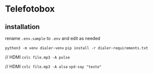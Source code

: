 # Telefotobox


## installation


rename `.env.sample` to `.env` and edit as needed

`python3 -m venv dialer-venv`
`pip install -r dialer-requirements.txt`




// HDMI
`cvlc file.mp3 -A pulse`

// HDMI
`cvlc file.mp3 -A alsa`
`spd-say "texto"`